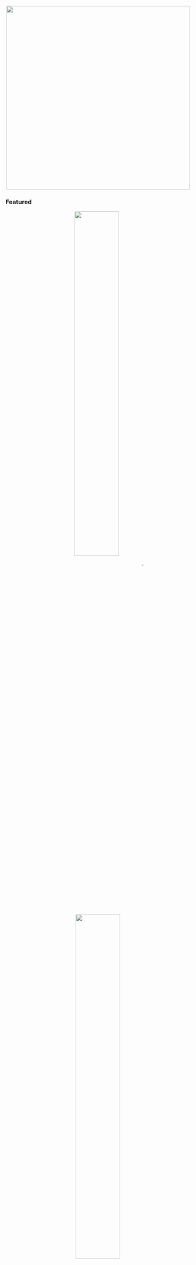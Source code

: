 <p align="center">
    <img width="500px" src="./assets/me.gif" />
</p>

### Featured

<p align="center">
<a href="https://github.com/etr-dev/etr-dev">
<img width='49%' align="center"src="https://github-readme-stats.vercel.app/api/pin/?username=etr-dev&repo=rust-data&border_color=b09aef&bg_color=110d17&title_color=C9D1D9&text_color=8B949E&icon_color=826fe2" />
</a>
<span>&nbsp;</span>
<a href="https://github.com/shahriarshafin/disney-plus-clone">
<img width='49%' align="center"src="https://github-readme-stats.vercel.app/api/pin/?username=etr-dev&repo=BetBot-Monorepo&border_color=b09aef&bg_color=110d17&title_color=C9D1D9&text_color=8B949E&icon_color=826fe2" />
</a>
</p>

<p align="center">
<a href="https://github.com/shahriarshafin/NodeMcu-ESP8266_Fake_sign_in">
<img width='49%' align="center"src="https://github-readme-stats.vercel.app/api/pin/?username=etr-dev&repo=rust-dma_frontend&border_color=b09aef&bg_color=110d17&title_color=C9D1D9&text_color=8B949E&icon_color=826fe2" />
</a>
<span>&nbsp;</span>
<a href="https://github.com/shahriarshafin/Iot-car-controller">
<img width='49%' align="center"src="https://github-readme-stats.vercel.app/api/pin/?username=etr-dev&repo=RustRecoilScript&border_color=b09aef&bg_color=110d17&title_color=C9D1D9&text_color=8B949E&icon_color=826fe2" />
</a>
</p>

### 📺 Latest YouTube Videos

<!-- YOUTUBE:START -->
- [AI Generated Travis Scott video](https://www.youtube.com/watch?v=Io6ORmbG6Ro)
- [Creating A Rust Recoil Script With Python](https://www.youtube.com/watch?v=1dWNhtjVAR8&lc=UgwS4_NP2ZKiwnlHw8Z4AaABAg)
<!-- YOUTUBE:END -->

➡️ [more videos...](https://youtube.com/STANIMOS)
